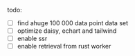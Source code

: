 todo:

- [ ] find ahuge 100 000 data point data set
- [ ] optimize daisy, echart and tailwind
- [ ] enable ssr
- [ ] enable retrieval from rust worker
